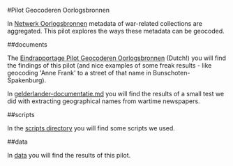 #Pilot Geocoderen Oorlogsbronnen

In [Netwerk Oorlogsbronnen](http://www.oorlogsbronnen.nl/) metadata of war-related collections are aggregated. This pilot explores the ways these metadata can be geocoded.

##documents

The [Eindrapportage Pilot Geocoderen Oorlogsbronnen](documents/rapportage.md) (Dutch!) you will find the findings of this pilot (and nice examples of some freak results - like geocoding 'Anne Frank' to a street of that name in Bunschoten-Spakenburg).

In [gelderlander-documentatie.md](documents/gelderlander-documentatie.md) you will find the results of a small test we did with extracting geographical names from wartime newspapers.

##scripts

In the [scripts directory](scripts/readme.md) you will find some scripts we used.

##data

In [data](data/readme.md) you will find the results of this pilot. 
